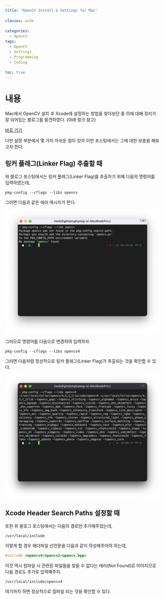 ```yaml
---
title: "OpenCV Install & Settings for Mac"

classes: wide

categories:
  - OpenCV
tags:
  - OpenCV
  - Settings
  - Programming
  - Coding

toc: true
---
```


# 내용

Mac에서 OpenCV 설치 후 Xcode에 설정하는 방법을 찾아보던 중 이에 대해 정리가 잘 되어있는 블로그를 발견하였다.
(아래 링크 참고)

[바로 가기](https://dgrld.tistory.com/34 "Xcode OpenCV Install & Settings")

다만 설정 부분에서 몇 가지 아쉬운 점이 있어 이번 포스팅에서는 그에 대한 보충을 해보고자 한다.

##  링커 플래그(Linker Flag) 추출할 때

위 블로그 포스팅에서는 링커 플래그(Linker Flag)를 추출하기 위해 다음의 명령어를 입력하였는데,

```shell
pkg-config --cflags --libs opencv
```

그러면 다음과 같은 에러 메시지가 뜬다.

![OpenCV-Settings](/assets/images/opencv/studying/opencv-settings-1.png "OpenCV-Settings")

그러므로 명령어를 다음으로 변경하여 입력하자.

```shell
pkg-config --cflags --libs opencv4
```

그러면 다음처럼 정상적으로 링커 플래그(Linker Flag)가 추출되는 것을 확인할 수 있다.

![OpenCV-Settings](/assets/images/opencv/studying/opencv-settings-2.png "OpenCV-Settings")

## Xcode Header Search Paths 설정할 때

또한 위 블로그 포스팅에서는 다음의 경로만 추가해주었는데,

```shell
/usr/local/include
```

이렇게 할 경우 헤더파일 선언문을 다음과 같이 작성해주어야 하는데,

```cpp
#include <opencv4/opencv2/opencv.hpp>
```

이것 역시 컴파일 시 관련된 파일들을 찾을 수 없다는 에러(Not Found)로 이어지므로 다음 경로도 추가로 입력해주자.

```shell
/usr/local/include/opencv4
```

여기까지 하면 정상적으로 컴파일 되는 것을 확인할 수 있다.





